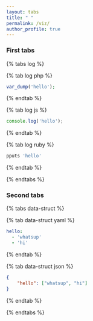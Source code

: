 ```yaml
---
layout: tabs
title: " "
permalink: /viz/
author_profile: true
---
```

### First tabs

{% tabs log %}

{% tab log php %}
```php
var_dump('hello');
```
{% endtab %}

{% tab log js %}
```javascript
console.log('hello');
```
{% endtab %}

{% tab log ruby %}
```javascript
pputs 'hello'
```
{% endtab %}

{% endtabs %}

### Second tabs

{% tabs data-struct %}

{% tab data-struct yaml %}
```yaml
hello:
  - 'whatsup'
  - 'hi'
```
{% endtab %}

{% tab data-struct json %}
```json
{
    "hello": ["whatsup", "hi"]
}
```
{% endtab %}

{% endtabs %}
